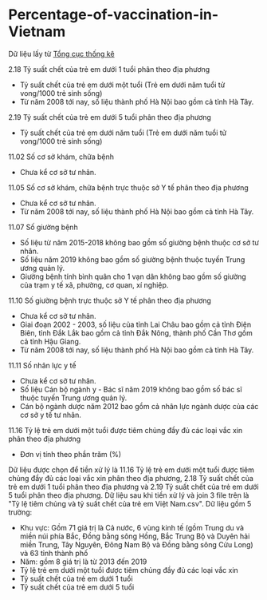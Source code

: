 # Percentage-of-vaccination-in-Vietnam
Dữ liệu lấy từ [Tổng cục thống kê](https://www.gso.gov.vn)

2.18 Tỷ suất chết của trẻ em dưới 1 tuổi phân theo địa phương  
- Tỷ suất chết của trẻ em dưới một tuổi (Trẻ em dưới năm tuổi tử vong/1000 trẻ sinh sống)
- Từ năm 2008 tới nay, số liệu thành phố Hà Nội bao gồm cả tỉnh Hà Tây.

2.19 Tỷ suất chết của trẻ em dưới 5 tuổi phân theo địa phương  
- Tỷ suất chết của trẻ em dưới năm tuổi (Trẻ em dưới năm tuổi tử vong/1000 trẻ sinh sống)

11.02 Số cơ sở khám, chữa bệnh  
- Chưa kể cơ sở tư nhân.

11.05 Số cơ sở khám, chữa bệnh trực thuộc sở Y tế phân theo địa phương  
- Chưa kể cơ sở tư nhân.
- Từ năm 2008 tới nay, số liệu thành phố Hà Nội bao gồm cả tỉnh Hà Tây. 

11.07 Số giường bệnh  
- Số liệu từ năm 2015-2018 không bao gồm số giường bệnh thuộc cơ sở tư nhân.
- Số liệu năm 2019 không bao gồm số giường bệnh thuộc tuyến Trung ương quản lý.
- Giường bệnh tính bình quân cho 1 vạn dân không bao gồm số giường của trạm y tế xã, phường, cơ quan, xí nghiệp.

11.10 Số giường bệnh trực thuộc sở Y tế phân theo địa phương  
- Chưa kể cơ sở tư nhân.
- Giai đoạn 2002 - 2003, số liệu của tỉnh Lai Châu bao gồm cả tỉnh Điện Biên, tỉnh Đắk Lắk bao gồm cả tỉnh Đắk Nông, 
thành phố Cần Thơ gồm cả tỉnh Hậu Giang.
- Từ năm 2008 tới nay, số liệu thành phố Hà Nội bao gồm cả tỉnh Hà Tây.

11.11 Số nhân lực y tế  
- Chưa kể cơ sở tư nhân.
- Số liệu Cán bộ ngành y - Bác sĩ năm 2019 không bao gồm số bác sĩ thuộc tuyến Trung ương quản lý.
- Cán bộ ngành dược năm 2012 bao gồm cả nhân lực ngành dược của các cơ sở y tế tư nhân.

11.16 Tỷ lệ trẻ em dưới một tuổi được tiêm chủng đầy đủ các loại vắc xin phân theo địa phương
- Đơn vị tính theo phần trăm (%)

Dữ liệu được chọn để tiền xử lý là 11.16 Tỷ lệ trẻ em dưới một tuổi được tiêm chủng đầy đủ các loại vắc xin phân theo địa phương, 2.18 Tỷ suất chết của trẻ em dưới 1 tuổi phân theo địa phương và 2.19 Tỷ suất chết của trẻ em dưới 5 tuổi phân theo địa phương.
Dữ liệu sau khi tiền xử lý và join 3 file trên là "Tỷ lệ tiêm chủng và tỷ suất chết của trẻ em Việt Nam.csv". Dữ liệu gồm 5 trường:
- Khu vực: Gồm 71 giá trị là Cả nước, 6 vùng kinh tế (gồm Trung du và miền núi phía Bắc, Đồng bằng sông Hồng, Bắc Trung Bộ và Duyên hải miền Trung, Tây Nguyên, Đông Nam Bộ và Đồng bằng sông Cửu Long) và 63 tỉnh thành phố
- Năm: gồm 8 giá trị là từ 2013 đến 2019
- Tỷ lệ trẻ em dưới một tuổi được tiêm chủng đầy đủ các loại vắc xin
- Tỷ suất chết của trẻ em dưới 1 tuổi
- Tỷ suất chết của trẻ em dưới 5 tuổi
